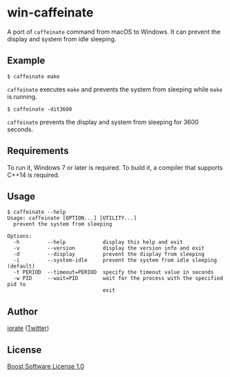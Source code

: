 # win-caffeinate
A port of `caffeinate` command from macOS to Windows. It can prevent the display and system from idle sleeping.

## Example
```
$ caffeinate make
```

`caffeinate` executes `make` and prevents the system from sleeping while `make` is running.

```
$ caffeinate -dit3600
```

`caffeinate` prevents the display and system from sleeping for 3600 seconds.

## Requirements
To run it, Windows 7 or later is required. To build it, a compiler that supports C++14 is required.

## Usage
```
$ caffeinate --help
Usage: caffeinate [OPTION...] [UTILITY...]
  prevent the system from sleeping

Options:
  -h         --help            display this help and exit
  -v         --version         display the version info and exit
  -d         --display         prevent the display from sleeping
  -i         --system-idle     prevent the system from idle sleeping (default)
  -t PERIOD  --timeout=PERIOD  specify the timeout value in seconds
  -w PID     --wait=PID        wait for the process with the specified pid to
                               exit
```

## Author
[iorate](https://github.com/iorate) ([Twitter](https://twitter.com/iorate))

## License
[Boost Software License 1.0](LICENSE_1_0.txt)

